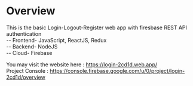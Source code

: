 # Overview
This is the basic Login-Logout-Register web app with firesbase REST API authentication <br/>
-- Frontend- JavaScript, ReactJS, Redux <br/>
-- Backend- NodeJS <br/>
-- Cloud- Firebase

You may visit the website here : https://login-2cd1d.web.app/ <br/>
Project Console : https://console.firebase.google.com/u/0/project/login-2cd1d/overview
